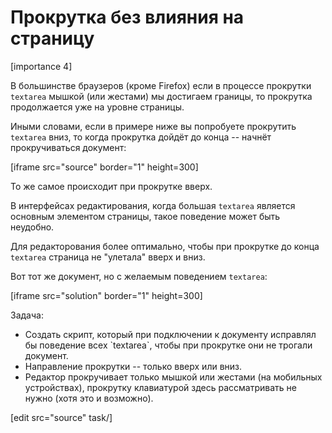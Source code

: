# Прокрутка без влияния на страницу

[importance 4]

В большинстве браузеров (кроме Firefox) если в процессе прокрутки `textarea` мышкой (или жестами) мы достигаем границы, то прокрутка продолжается уже на уровне страницы.

Иными словами, если в примере ниже вы попробуете прокрутить `textarea` вниз, то когда прокрутка дойдёт до конца -- начнёт прокручиваться документ:

[iframe src="source" border="1" height=300]

То же самое происходит при прокрутке вверх.

В интерфейсах редактирования, когда большая `textarea` является основным элементом страницы, такое поведение может быть неудобно. 

Для редакторования более оптимально, чтобы при прокрутке до конца `textarea` страница не "улетала" вверх и вниз.

Вот тот же документ, но с желаемым поведением `textarea`:

[iframe src="solution" border="1" height=300]

Задача: 
<ul>
<li>Создать скрипт, который при подключении к документу исправлял бы поведение всех `textarea`, чтобы при прокрутке они не трогали документ.</li>
<li>Направление прокрутки -- только вверх или вниз.</li>
<li>Редактор прокручивает только мышкой или жестами (на мобильных устройствах), прокрутку клавиатурой здесь рассматривать не нужно (хотя это и возможно).</li>
</ul>

[edit src="source" task/]